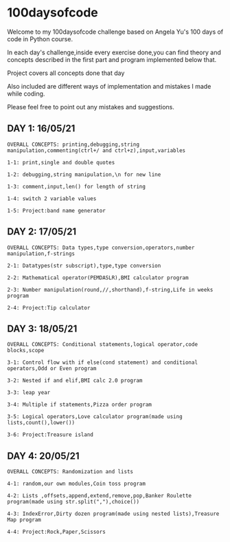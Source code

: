 # 100daysofcode

Welcome to my 100daysofcode challenge based on Angela Yu's 100 days of code in Python course.

In each day's challenge,inside every exercise done,you can find theory and concepts described in the first part and program implemented below that.

Project covers all concepts done that day

Also included are different ways of implementation and mistakes I made while coding.

Please feel free to point out any mistakes and suggestions.

## DAY 1:  16/05/21

    OVERALL CONCEPTS: printing,debugging,string manipulation,commenting(ctrl+/ and ctrl+z),input,variables

    1-1: print,single and double quotes

    1-2: debugging,string manipulation,\n for new line

    1-3: comment,input,len() for length of string

    1-4: switch 2 variable values

    1-5: Project:band name generator
    
## DAY 2:  17/05/21

    OVERALL CONCEPTS: Data types,type conversion,operators,number manipulation,f-strings
    
    2-1: Datatypes(str subscript),type,type conversion
    
    2-2: Mathematical operator(PEMDASLR),BMI calculator program
    
    2-3: Number manipulation(round,//,shorthand),f-string,Life in weeks program
    
    2-4: Project:Tip calculator

## DAY 3:  18/05/21

    OVERALL CONCEPTS: Conditional statements,logical operator,code blocks,scope
    
    3-1: Control flow with if else(cond statement) and conditional operators,Odd or Even program
    
    3-2: Nested if and elif,BMI calc 2.0 program
    
    3-3: leap year
    
    3-4: Multiple if statements,Pizza order program
    
    3-5: Logical operators,Love calculator program(made using lists,count(),lower())
    
    3-6: Project:Treasure island

## DAY 4:  20/05/21

    OVERALL CONCEPTS: Randomization and lists
    
    4-1: random,our own modules,Coin toss program
    
    4-2: Lists ,offsets,append,extend,remove,pop,Banker Roulette program(made using str.split(","),choice())
    
    4-3: IndexError,Dirty dozen program(made using nested lists),Treasure Map program
    
    4-4: Project:Rock,Paper,Scissors
    
    
    
